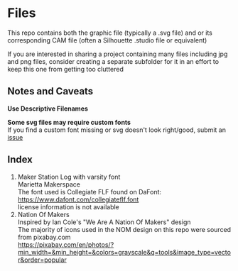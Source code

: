 # Files

This repo contains both the graphic file (typically a .svg file) 
and or 
its corresponding CAM file (often a Silhouette .studio file or equivalent)

If you are interested in sharing a project containing many files including jpg and png files, consider creating a separate subfolder
for it in an effort to keep this one from getting too cluttered

## Notes and Caveats

**Use Descriptive Filenames**

**Some svg files may require custom fonts**  
If you find a custom font missing or svg doesn't look right/good, submit an [issue](https://github.com/TheMakerStation/T-Shirt-Designs/issues)

## Index

1. Maker Station Log with varsity font  
Marietta Makerspace  
The font used is Collegiate FLF found on DaFont:  https://www.dafont.com/collegiateflf.font  
license information is not available  
2. Nation Of Makers  
Inspired by Ian Cole's "We Are A Nation Of Makers" design  
The majority of icons used in the NOM design on this repo were sourced from pixabay.com  
https://pixabay.com/en/photos/?min_width=&min_height=&colors=grayscale&q=tools&image_type=vector&order=popular
